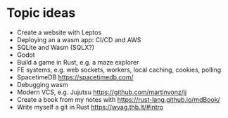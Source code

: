 # Topic ideas

- Create a website with Leptos
- Deploying an a wasm app: CI/CD and AWS
- SQLite and Wasm (SQLX?)
- Godot
- Build a game in Rust, e.g. a maze explorer
- FE systems, e.g. web sockets, workers, local caching, cookies, polling
- SpacetimeDB <https://spacetimedb.com/>
- Debugging wasm
- Modern VCS, e.g. Jujutsu <https://github.com/martinvonz/jj>
- Create a book from my notes with <https://rust-lang.github.io/mdBook/>
- Write myself a git in Rust <https://wyag.thb.lt/#intro>
